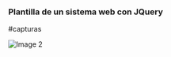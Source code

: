 ### Plantilla de un sistema web con JQuery

#capturas

![Image 2](https://user-images.githubusercontent.com/48812687/110257195-479e2080-7f62-11eb-923b-aec0959365d8.png)

